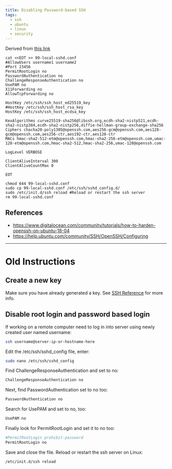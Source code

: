 ```yaml
---
title: Disabling Password-based SSH
tags:
  - ssh
  - ubuntu
  - linux
  - security
---
```


Derived from [this link](https://motorscript.com/security-hardening-ssh-linux-server/)

```
cat <<EOT >> 99-local-sshd.conf
#AllowUsers username1 username2
#Port 23456
PermitRootLogin no
PasswordAuthentication no
ChallengeResponseAuthentication no
UsePAM no
X11Forwarding no
AllowTcpForwarding no

HostKey /etc/ssh/ssh_host_ed25519_key
#HostKey /etc/ssh/ssh_host_rsa_key
HostKey /etc/ssh/ssh_host_ecdsa_key

KexAlgorithms curve25519-sha256@libssh.org,ecdh-sha2-nistp521,ecdh-sha2-nistp384,ecdh-sha2-nistp256,diffie-hellman-group-exchange-sha256
Ciphers chacha20-poly1305@openssh.com,aes256-gcm@openssh.com,aes128-gcm@openssh.com,aes256-ctr,aes192-ctr,aes128-ctr
MACs hmac-sha2-512-etm@openssh.com,hmac-sha2-256-etm@openssh.com,umac-128-etm@openssh.com,hmac-sha2-512,hmac-sha2-256,umac-128@openssh.com

LogLevel VERBOSE

ClientAliveInterval 300
ClientAliveCountMax 0

EOT

chmod 644 99-local-sshd.conf
sudo cp 99-local-sshd.conf /etc/ssh/sshd_config.d/
sudo /etc/init.d/ssh reload #Reload or restart the ssh server
rm 99-local-sshd.conf
```

## References

* <https://www.digitalocean.com/community/tutorials/how-to-harden-openssh-on-ubuntu-18-04>
* <https://help.ubuntu.com/community/SSH/OpenSSH/Configuring>

---

# Old Instructions

## Create a new key

Make sure you have already generated a key.  See [SSH Reference](/notebook/ssh-reference) for more info.

## Disable root login and password based login

If working on a remote computer need to log in into server using newly created user named username:

```bash
ssh username@server-ip-or-hostname-here
```

Edit the /etc/ssh/sshd_config file, enter:

```bash
sudo nano /etc/ssh/sshd_config
```

Find ChallengeResponseAuthentication and set to no:

```bash
ChallengeResponseAuthentication no
```

Next, find PasswordAuthentication set to no too:

```bash
PasswordAuthentication no
```

Search for UsePAM and set to no, too:

```bash
UsePAM no
```

Finally look for PermitRootLogin and set it to no too:

```bash
#PermitRootLogin prohibit-password
PermitRootLogin no
```

Save and close the file. Reload or restart the ssh server on Linux:

```bash
/etc/init.d/ssh reload
```
